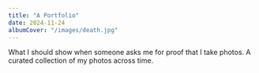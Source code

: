 ```yaml
---
title: "A Portfolio"
date: 2024-11-24
albumCover: "/images/death.jpg"
---
```


What I should show when someone asks me for proof that I take photos.
A curated collection of my photos across time.